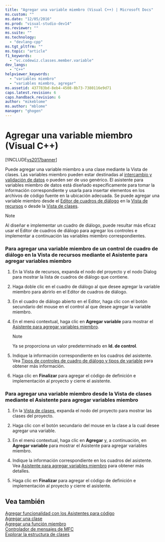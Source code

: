 ```yaml
---
title: "Agregar una variable miembro (Visual C++) | Microsoft Docs"
ms.custom: ""
ms.date: "12/05/2016"
ms.prod: "visual-studio-dev14"
ms.reviewer: ""
ms.suite: ""
ms.technology: 
  - "devlang-cpp"
ms.tgt_pltfrm: ""
ms.topic: "article"
f1_keywords: 
  - "vc.codewiz.classes.member.variable"
dev_langs: 
  - "C++"
helpviewer_keywords: 
  - "variables miembro"
  - "variables miembro, agregar"
ms.assetid: 437783bd-8eb4-4508-8b73-7380116e9d71
caps.latest.revision: 6
caps.handback.revision: 6
author: "mikeblome"
ms.author: "mblome"
manager: "ghogen"
---
```

# Agregar una variable miembro (Visual C++)
[!INCLUDE[vs2017banner](../assembler/inline/includes/vs2017banner.md)]

Puede agregar una variable miembro a una clase mediante la Vista de clases.  Las variables miembro pueden estar destinadas al [intercambio y validación de datos](../mfc/dialog-data-exchange-and-validation.md) o pueden ser de uso genérico.  El asistente para variables miembro de datos está diseñado específicamente para tomar la información correspondiente y usarla para insertar elementos en los archivos de código fuente en la ubicación adecuada.  Se puede agregar una variable miembro desde el [Editor de cuadros de diálogo](../mfc/dialog-editor.md) en la [Vista de recursos](../windows/resource-view-window.md) o desde la [Vista de clases](http://msdn.microsoft.com/es-es/8d7430a9-3e33-454c-a9e1-a85e3d2db925).  
  
> [!NOTE]
>  Al diseñar e implementar un cuadro de diálogo, puede resultar más eficaz usar el Editor de cuadros de diálogo para agregar los controles e implementar a continuación las variables miembro correspondientes.  
  
### Para agregar una variable miembro de un control de cuadro de diálogo en la Vista de recursos mediante el Asistente para agregar variables miembro  
  
1.  En la Vista de recursos, expanda el nodo del proyecto y el nodo Dialog para mostrar la lista de cuadros de diálogo que contiene.  
  
2.  Haga doble clic en el cuadro de diálogo al que desee agregar la variable miembro para abrirlo en el Editor de cuadros de diálogo.  
  
3.  En el cuadro de diálogo abierto en el Editor, haga clic con el botón secundario del mouse en el control al que desee agregar la variable miembro.  
  
4.  En el menú contextual, haga clic en **Agregar variable** para mostrar el [Asistente para agregar variables miembro](../ide/add-member-variable-wizard.md).  
  
    > [!NOTE]
    >  Ya se proporciona un valor predeterminado en **Id. de control**.  
  
5.  Indique la información correspondiente en los cuadros del asistente.  Vea [Tipos de controles de cuadro de diálogo y tipos de variable](../ide/dialog-box-controls-and-variable-types.md) para obtener más información.  
  
6.  Haga clic en **Finalizar** para agregar el código de definición e implementación al proyecto y cierre el asistente.  
  
### Para agregar una variable miembro desde la Vista de clases mediante el Asistente para agregar variables miembro  
  
1.  En la [Vista de clases](http://msdn.microsoft.com/es-es/8d7430a9-3e33-454c-a9e1-a85e3d2db925), expanda el nodo del proyecto para mostrar las clases del proyecto.  
  
2.  Haga clic con el botón secundario del mouse en la clase a la cual desee agregar una variable.  
  
3.  En el menú contextual, haga clic en **Agregar** y, a continuación, en **Agregar variable** para mostrar el Asistente para agregar variables miembro.  
  
4.  Indique la información correspondiente en los cuadros del asistente.  Vea [Asistente para agregar variables miembro](../ide/add-member-variable-wizard.md) para obtener más detalles.  
  
5.  Haga clic en **Finalizar** para agregar el código de definición e implementación al proyecto y cierre el asistente.  
  
## Vea también  
 [Agregar funcionalidad con los Asistentes para código](../ide/adding-functionality-with-code-wizards-cpp.md)   
 [Agregar una clase](../ide/adding-a-class-visual-cpp.md)   
 [Agregar una función miembro](../ide/adding-a-member-function-visual-cpp.md)   
 [Controlador de mensajes de MFC](../mfc/reference/adding-an-mfc-message-handler.md)   
 [Explorar la estructura de clases](../ide/navigating-the-class-structure-visual-cpp.md)